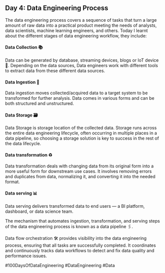 ## Day 4: Data Engineering Process

The data engineering process covers a sequence of tasks that turn a large amount of raw data into a practical product meeting the needs of analysts, data scientists, machine learning engineers, and others. Today I learnt about the different stages of data engineering workflow, they include:

#### Data Collection 📚
Data can be generated by database, streaming devices, blogs or IoT device📲. Depending on the data sources, Data engineers work with different tools to extract data from these different data sources.

#### Data Ingestion 💨
Data ingestion moves collected/acquired data to a target system to be transformed for further analysis. Data comes in various forms and can be both structured and unstructured.

#### Data Storage 🗃
Data Storage is storage location of the collected data. Storage runs across the entire data engineering lifecycle, often occurring in multiple places in a data pipeline, so choosing a storage solution is key to success in the rest of the data lifecycle.

#### Data transformation ♻️
Data transformation deals with changing data from its original form into a more useful form for downstream use cases. It involves removing errors and duplicates from data, normalizing it, and converting it into the needed format.

#### Data serving 📊
Data serving delivers transformed data to end users — a BI platform, dashboard, or data science team.

The mechanism that automates ingestion, transformation, and serving steps of the data engineering process is known as a data pipeline 🖇.

Data flow orchestration 🛠 provides visibility into the data engineering process, ensuring that all tasks are successfully completed. It coordinates and continuously tracks data workflows to detect and fix data quality and performance issues.

#100DaysOfDataEngineering #DataEngineering #Data
